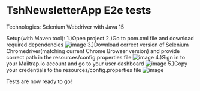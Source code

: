 # TshNewsletterApp E2e tests
Technologies:
Selenium Webdriver with Java 15

Setup(with Maven tool):
1.)Open project
2.)Go to pom.xml file and download required dependencies
![image](https://user-images.githubusercontent.com/26879282/126209778-c3d44937-f7f5-4625-adac-b494793be1ab.png)
3.)Download correct version of Selenium Chromedriver(matching current Chrome Browser version) and provide correct path in the resources/config.properties file
![image](https://user-images.githubusercontent.com/26879282/126209656-08222a94-861f-4aad-afab-b2884809ab2b.png)
4.)Sign in to your Mailtrap.io account and go to your user dashboard
![image](https://user-images.githubusercontent.com/26879282/126209455-849e59af-3cd2-4fe6-b7d1-4da0933a5204.png)
5.)Copy your credentials to the resources/config.properties file
![image](https://user-images.githubusercontent.com/26879282/126210076-010b7f42-8ff8-4c41-8de9-ad0996a07756.png)

Tests are now ready to go!
